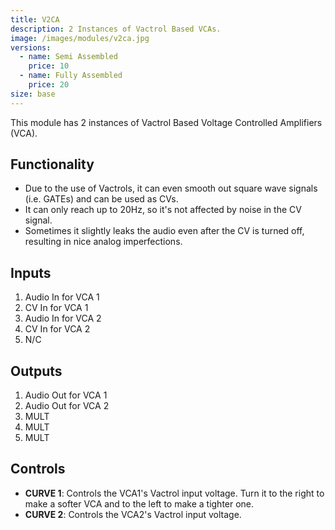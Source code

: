 ```yaml
---
title: V2CA
description: 2 Instances of Vactrol Based VCAs.
image: /images/modules/v2ca.jpg
versions:
  - name: Semi Assembled
    price: 10
  - name: Fully Assembled
    price: 20
size: base
---
```


This module has 2 instances of Vactrol Based Voltage Controlled Amplifiers (VCA).

## Functionality

* Due to the use of Vactrols, it can even smooth out square wave signals (i.e. GATEs) and can be used as CVs.
* It can only reach up to 20Hz, so it's not affected by noise in the CV signal.
* Sometimes it slightly leaks the audio even after the CV is turned off, resulting in nice analog imperfections.

## Inputs

1. Audio In for VCA 1
2. CV In for VCA 1
3. Audio In for VCA 2
4. CV In for VCA 2
5. N/C

## Outputs

1. Audio Out for VCA 1
2. Audio Out for VCA 2
3. MULT
4. MULT
5. MULT

## Controls

* **CURVE 1**: Controls the VCA1's Vactrol input voltage. Turn it to the right to make a softer VCA and to the left to make a tighter one.
* **CURVE 2**: Controls the VCA2's Vactrol input voltage.


